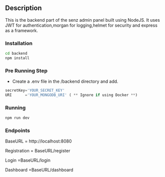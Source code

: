 ## Description
This is the backend part of the senz admin panel built using NodeJS.
It uses JWT for authentication,morgan for logging,helmet for security and express as a framework.

### Installation

```bash
cd backend
npm install
```
### Pre Running Step

- Create a .env file in the /backend directory and add.

```javascript
secretKey='YOUR_SECRET_KEY'
URI      ='YOUR_MONGODB_URI' ( ** Ignore if using Docker **)

```

### Running

```bash
npm run dev
```

### Endpoints

BaseURL = http://localhost:8080

Registration = BaseURL/register

Login        =BaseURL/login

Dashboard    =BaseURL/dashboard





